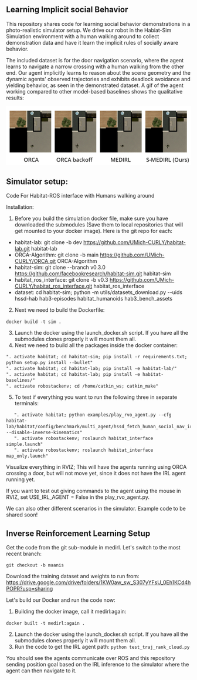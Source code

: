 ## Learning Implicit social Behavior 

This repository shares code for learning social behavior demonstrations in a photo-realistic simulator setup. We drive our robot in the Habiat-Sim Simulation environment with a human walking around to collect demonstration data and have it learn the implicit rules of socially aware behavior. 

The included dataset is for the door navigation scenario, where the agent learns to navigate a narrow crossing with a human walking from the other end. Our agent implicitly learns to reason about the scene geometry and the dynamic agents' observed trajectories and exhibits deadlock avoidance and yielding behavior, as seen in the demonstrated dataset. A gif of the agent working compared to other model-based baselines shows the qualitative results:

![til](./S_MEDIRL.gif)


## Simulator setup: 
Code For Habitat-ROS interface with Humans walking around 

Installation:
1. Before you build the simulation docker file, make sure you have downloaded the submodules (Save them to local repositories that will get mounted to your docker image). Here is the git repo for each:

- habitat-lab: git clone -b dev https://github.com/UMich-CURLY/habitat-lab.git habitat-lab
- ORCA-Algorithm: git clone -b main https://github.com/UMich-CURLY/ORCA.git ORCA-Algorithm
- habitat-sim: git clone --branch v0.3.0 https://github.com/facebookresearch/habitat-sim.git habitat-sim
- habitat_ros_interface: git clone -b v0.3 https://github.com/UMich-CURLY/habitat_ros_interface.git habitat_ros_interface
- dataset: cd habitat-sim; python -m utils/datasets_download.py --uids hssd-hab hab3-episodes habitat_humanoids hab3_bench_assets

2. Next we need to build the Dockerfile:

```docker build -t sim .```

3. Launch the docker using the launch_docker.sh script. If you have all the submodules clones properly it will mount them all.
4. Next we need to build all the packages inside the docker container:

```
". activate habitat; cd habitat-sim; pip install -r requirements.txt; python setup.py install --bullet"
". activate habitat; cd habitat-lab; pip install -e habitat-lab/"
". activate habitat; cd habitat-lab; pip install -e habitat-baselines/"
". activate robostackenv; cd /home/catkin_ws; catkin_make"
```

5. To test if everything you want to run the following three in separate terminals:
```
   ". activate habitat; python examples/play_rvo_agent.py --cfg habitat-lab/habitat/config/benchmark/multi_agent/hssd_fetch_human_social_nav_irl.yaml --disable-inverse-kinematics"
   ". activate robostackenv; roslaunch habitat_interface simple.launch"
   ". activate robostackenv; roslaunch habitat_interface map_only.launch"

```

Visualize everything in RVIZ; This will have the agents running using ORCA crossing a door, but will not move yet, since it does not have the IRL agent running yet.

If you want to test out giving commands to the agent using the mouse in RVIZ, set USE_IRL_AGENT = False in the play_rvo_agent.py. 

We can also other different scenarios in the simulator. Example code to be shared soon! 

## Inverse Reinforcement Learning Setup 

Get the code from the git sub-module in medirl. Let's switch to the most recent branch:

```
git checkout -b maanis
```
Download the training dataset and weights to run from: https://drive.google.com/drive/folders/1KW0aw_sw_S307yYFsU_0Eh1KCd4hPOPR?usp=sharing

Let's build our Docker and run the code now:

1. Building the docker image, call it medirl:again:

  ```docker built -t medirl:again .```

2. Launch the docker using the launch_docker.sh script. If you have all the submodules clones properly it will mount them all.
3. Run the code to get the IRL agent path: ```python test_traj_rank_cloud.py```

You should see the agents communicate over ROS and this repository sending position goal based on the IRL inference to the simulator where the agent can then navigate to it. 

